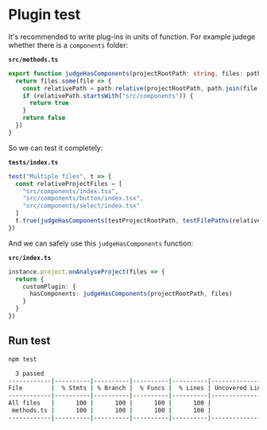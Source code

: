 # Plugin test

It's recommended to write plug-ins in units of function. For example judege whether there is a `components` folder:

**`src/methods.ts`**

```typescript
export function judgeHasComponents(projectRootPath: string, files: path.ParsedPath[]) {
  return files.some(file => {
    const relativePath = path.relative(projectRootPath, path.join(file.dir, file.name))
    if (relativePath.startsWith("src/components")) {
      return true
    }
    return false
  })
}
```

So we can test it completely:

**`tests/index.ts`**

```typescript
test("Multiple files", t => {
  const relativeProjectFiles = [
    "src/components/index.tsx",
    "src/components/button/index.tsx",
    "src/components/select/index.tsx"
  ]
  t.true(judgeHasComponents(testProjectRootPath, testFilePaths(relativeProjectFiles)))
})
```

And we can safely use this `judgeHasComponents` function:

**`src/index.ts`**

```typescript
instance.project.onAnalyseProject(files => {
  return {
    customPlugin: {
      hasComponents: judgeHasComponents(projectRootPath, files)
    }
  }
})
```

## Run test

```bash
npm test
```

```bash
  3 passed
------------|----------|----------|----------|----------|-------------------|
File        |  % Stmts | % Branch |  % Funcs |  % Lines | Uncovered Line #s |
------------|----------|----------|----------|----------|-------------------|
All files   |      100 |      100 |      100 |      100 |                   |
 methods.ts |      100 |      100 |      100 |      100 |                   |
------------|----------|----------|----------|----------|-------------------|
```
